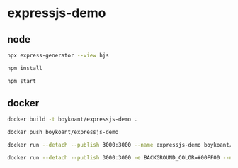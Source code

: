 # expressjs-demo

## node
```bash
npx express-generator --view hjs
```

```bash
npm install
```

```bash
npm start
```


## docker
```bash
docker build -t boykoant/expressjs-demo .
```

```bash
docker push boykoant/expressjs-demo
```

```bash
docker run --detach --publish 3000:3000 --name expressjs-demo boykoant/expressjs-demo
```

```bash
docker run --detach --publish 3000:3000 -e BACKGROUND_COLOR=#00FF00 --name expressjs-demo boykoant/expressjs-demo
```
